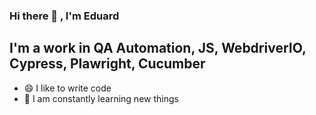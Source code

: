 ### Hi there 👋 , I'm Eduard

## I'm a work in  QA Automation, JS, WebdriverIO, Cypress, Plawright, Cucumber
- 😄 I like to write code
- 🌱 I am constantly learning new things


<!--
**Y3star/Y3star** is a ✨ _special_ ✨ repository because its `README.md` (this file) appears on your GitHub profile.

Here are some ideas to get you started:

- 🔭 I’m currently working on ...
- 🌱 I’m currently learning ...
- 👯 I’m looking to collaborate on ...
- 🤔 I’m looking for help with ...
- 💬 Ask me about ...
- 📫 How to reach me: ...
- 😄 Pronouns: ...
- ⚡ Fun fact: ...
-->
